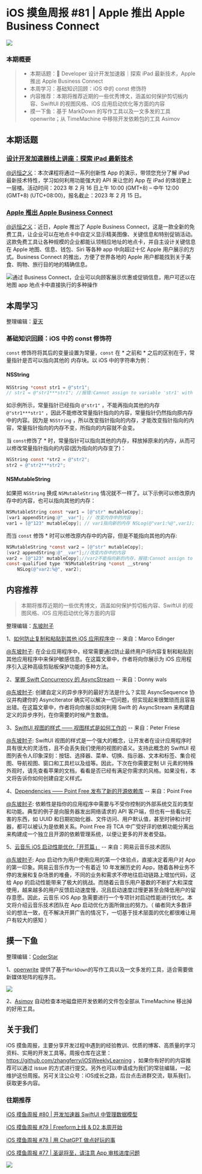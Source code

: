 # iOS 摸鱼周报 #81 | Apple 推出 Apple Business Connect

![](https://cdn.zhangferry.com/Images/moyu_weekly_cover.jpeg)

### 本期概要

> * 本期话题： Developer 设计开发加速器｜探索 iPad 最新技术，Apple 推出 Apple Business Connect
> * 本周学习：基础知识回顾：iOS 中的 const 修饰符
> * 内容推荐：本期将推荐近期的一些优秀博文，涵盖如何保护剪切板内容、SwiftUI 的视图风格、iOS 应用启动优化等方面的内容
> * 摸一下鱼：基于 MarkDown 的写作工具以及一文多发的工具 openwrite；从 TimeMachine 中移除开发依赖包的工具 Asimov

## 本期话题

### [设计开发加速器线上讲座：探索 iPad 最新技术](https://developer.apple.com/events/view/U2U58S76GX/dashboard "设计开发加速器线上讲座：探索 iPad 最新技术") 

[@远恒之义](https://github.com/eternaljust)：本次课程将通过一系列创新性 App 的演示，带领您充分了解 iPad 最新技术特性，学习如何利用功能强大的 API 来让您的 App 在 iPad 的体验更上一层楼。活动时间：2023 年 2 月 16 日上午 10:00 (GMT+8) – 中午 12:00 (GMT+8) (UTC+08:00)，报名截止：2023 年 2 月 15 日。

### [Apple 推出 Apple Business Connect](https://www.apple.com.cn/newsroom/2023/01/introducing-apple-business-connect/ "Apple 推出 Apple Business Connect")

[@远恒之义](https://github.com/eternaljust)：近日，Apple 推出了 Apple Business Connect，这是一款全新的免费工具，让企业可以在地点卡中自定义显示精美图像、关键信息和特别促销活动。这款免费工具让各种规模的企业都能认领相应地址的地点卡，并自主设计关键信息在 Apple 地图、信息、钱包、Siri 等各种 app 中向超过十亿 Apple 用户展示的方式。Business Connect 的推出，方便了世界各地的 Apple 用户都能找到关于美食、购物、旅行目的地的精确信息。

![通过 Business Connect，企业可以向顾客展示优惠或促销信息，用户可还以在地图 app 地点卡中直接执行的多种操作](https://cdn.zhangferry.com/Images/81-apple-business-connect.png)

## 本周学习

整理编辑：[夏天](https://juejin.cn/user/3298190611456638)

### 基础知识回顾：iOS 中的 const 修饰符

`const` 修饰符将其后的变量设置为常量，`const` 在 \* 之前和 \* 之后的区别在于，常量指针是否可以指向其他的 内存块。以 iOS 中的字符串为例：

#### NSString

```objective-c
NSString *const str1 = @"str1";
// str1 = @"str1***str1"; //报错:Cannot assign to variable 'str1' with const-qualified type 'NSString *const __strong'
```

如示例所示，常量指针已经指向 `@"str1"` ，不能再指向其他的内存 `@"str1***str1"` ，因此不能修改常量指针指向的内容，常量指针仍然指向原内存中的内容。因为是 `NSString` ，所以改变指针指向的内存，才能改变指针指向的内容，常量指针指向的内存不变，所指向的内容就不会变。

当 `const`修饰了 \* 时，常量指针可以指向其他的内存，释放掉原来的内存，从而可以修改常量指针指向的内容(因为指向的内存变了)：

```objective-c
NSString const *str2 = @"str2";
str2 = @"str2***str2";
```

#### NSMutableString

如果把 `NSString` 换成 `NSMutableString` 情况就不一样了。以下示例可以修改原内存中的内容，也可以指向其他的内存：

```objective-c
NSMutableString const *var1 = [@"str" mutableCopy]; 
[var1 appendString:@"__var"]; // 改变内存中的内容
var1 = [@"123" mutableCopy]; // var1指向新的内存 NSLog(@"var1:%@",var1);
```

而当 `const` 修饰 \* 时可以修改原内存中的内容，但是不能指向其他的内存:

```objective-c
NSMutableString *const var2 = [@"str" mutableCopy];
[var2 appendString:@"__var"];//改变内存中的内容
var2 = [@"123" mutableCopy];//var2不能指向新的内存，报错:Cannot assign to variable 'var2' with
const-qualified type 'NSMutableString *const __strong'
    NSLog(@"var2:%@", var2);
```


## 内容推荐

> 本期将推荐近期的一些优秀博文，涵盖如何保护剪切板内容、SwiftUI 的视图风格、iOS 应用启动优化等方面的内容

整理编辑：[东坡肘子](https://www.fatbobman.com/)

1、[如何防止复制和粘贴到其他 iOS 应用程序中](https://blog.eidinger.info/prevent-copy-paste-into-other-ios-apps "如何防止复制和粘贴到其他 iOS 应用程序中") -- 来自：Marco Edinger

[@东坡肘子](https://www.fatbobman.com/): 在企业应用程序中，经常需要通过防止最终用户将内容复制和粘贴到其他应用程序中来保护敏感信息。在这篇文章中，作者将向你展示为 iOS 应用程序引入这种高级剪贴板保护功能的多种方法。

2、[掌握 Swift Concurrency 的 AsyncStream](https://www.donnywals.com/understanding-swift-concurrencys-asyncstream/ "掌握 Swift Concurrency 的 AsyncStream") -- 来自：Donny wals

[@东坡肘子](https://www.fatbobman.com/): 创建自定义的异步序列的最好方法是什么？实现 AsyncSequence 协议并构建你的 AsyncIterator 确实可以解决一切问题，但实现起来很繁琐而且容易出错。在这篇文章中，作者将向你展示如何利用 Swift 的 AsyncStream 来构建自定义的异步序列，在你需要的时候产生数值。

3、[SwiftUI 视图的样式 —— 视图样式是如何工作的](https://peterfriese.dev/posts/swiftui-styling-views/ "SwiftUI 视图的样式 —— 视图样式是如何工作的") -- 来自：Peter Friese

[@东坡肘子](https://www.fatbobman.com/): SwiftUI 视图的样式是一个强大的概念，让开发者在设计应用程序时具有很大的灵活性，且不会丢失我们使用的视图的语义。支持此概念的 SwiftUI 视图列表令人印象深刻：按钮、选择器、菜单、切换、指示器、文本和标签、集合视图、导航视图、窗口和工具栏以及组等。因此，下次在你需要定制 UI 元素的特殊外观时，请先查看苹果的文档，看看是否已经有满足你需求的风格。如果没有，本文将告诉你如何创建自定义样式。

4、[Dependencies —— Point Free 发布了新的开源依赖库](https://www.pointfree.co/blog/posts/92-a-new-library-to-control-dependencies-and-avoid-letting-them-control-you "Dependencies —— Point Free 发布了新的开源依赖库") -- 来自：Point Free

[@东坡肘子](https://www.fatbobman.com/): 依赖性是指你的应用程序中需要与不受你控制的外部系统交互的类型和功能。典型的例子是向服务器发出网络请求的 API 客户端，但也有一些看似无害的东西，如 UUID 和日期初始化器、文件访问、用户默认值，甚至时钟和计时器，都可以被认为是依赖关系。Point Free 将 TCA 中广受好评的依赖功能分离出来构建成一个独立且开源的依赖管理系统，以便让更多的开发者受益。

5、[云音乐 iOS 启动性能优化「开荒篇」](https://juejin.cn/post/7145672412883845127 "云音乐 iOS 启动性能优化「开荒篇」") -- 来自：网易云音乐技术团队

[@东坡肘子](https://www.fatbobman.com/): App 启动作为用户使用应用的第一个体验点，直接决定着用户对 App 的第一印象。网易云音乐作为一个有着近 10 年发展历史的 App，随着各种业务不停的发展和复杂场景的堆叠，不同的业务和需求不停地往启动链路上增加代码，这给 App 的启动性能带来了极大的挑战。而随着云音乐用户基数的不断扩大和深度使用，越来越多的用户反馈启动速度慢，况且启动速度过慢更甚至会降低用户的留存意愿。因此，云音乐 iOS App 急需要进行一个专项针对启动性能进行优化。本文将介绍云音乐技术团队在 App 启动优化方面所做出的努力。（ 编者同大多数评论的想法一致，在不解决开屏广告的情况下，一切基于技术层面的优化都很难让用户有较大的感知 ）

## 摸一下鱼

整理编辑：[CoderStar](https://mp.weixin.qq.com/mp/homepage?__biz=MzU4NjQ5NDYxNg==&hid=1&sn=659c56a4ceebb37b1824979522adbb15&scene=18)

1、[openwrite](https://openwrite.cn/ "openwrite") 提供了基于`MarkDown`的写作工具以及一文多发的工具，适合需要做新媒体矩阵的程序员。

![](http://cdn.zhangferry.com/20230112163018.png)

2、[Asimov](https://github.com/stevegrunwell/asimov "Asimov")  自动检查本地磁盘把开发依赖的文件包全部从 TimeMachine 移出掉的好用工具。

## 关于我们

iOS 摸鱼周报，主要分享开发过程中遇到的经验教训、优质的博客、高质量的学习资料、实用的开发工具等。周报仓库在这里：https://github.com/zhangferry/iOSWeeklyLearning ，如果你有好的的内容推荐可以通过 issue 的方式进行提交。另外也可以申请成为我们的常驻编辑，一起维护这份周报。另可关注公众号：iOS成长之路，后台点击进群交流，联系我们，获取更多内容。

### 往期推荐

[iOS 摸鱼周报 #80 | 开发加速器 SwiftUI 中管理数据模型](https://mp.weixin.qq.com/s/eIQLuAIsRQ7eeEnsrL5QuA)

[iOS 摸鱼周报 #79 | Freeform上线 & D2 本周开始](https://mp.weixin.qq.com/s/HdEhmXt60853tzM6xiVUwA)

[iOS 摸鱼周报 #78 |  用 ChatGPT 做点好玩的事 ](https://mp.weixin.qq.com/s/27J4NguYRsxYWmff_6iDcg)

[iOS 摸鱼周报 #77 | 圣诞将至，请注意 App 审核进度问题](https://mp.weixin.qq.com/s/5chb-a9u7VMdLis1FG6B6Q)

![](https://cdn.zhangferry.com/Images/WechatIMG384.jpeg)
